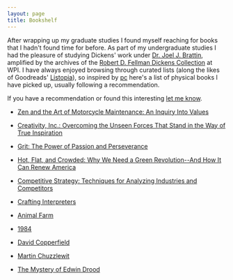 ```yaml
---
layout: page
title: Bookshelf
---
```


After wrapping up my graduate studies I found myself reaching for books that I hadn't found time for before. As part of my undergraduate studies I had the pleasure of studying Dickens' work under [Dr. Joel J. Brattin](https://www.wpi.edu/people/faculty/jjb), amplified by the archives of the [Robert D. Fellman Dickens Collection](https://web.wpi.edu/academics/library/collections/feilman-dickens.html) at WPI. I have always enjoyed browsing through curated lists (along the likes of Goodreads' [Listopia](https://www.goodreads.com/list)), so inspired by [pc](https://patrickcollison.com/bookshelf) here's a list of physical books I have picked up, usually following a recommendation.   

If you have a recommendation or found this interesting [let me know](mailto:pmg@duck.com).  

- [Zen and the Art of Motorcycle Maintenance: An Inquiry Into Values](https://www.amazon.com/dp/0060839872)  

- [Creativity, Inc.: Overcoming the Unseen Forces That Stand in the Way of True Inspiration](https://www.amazon.com/dp/0812993012)  

- [Grit: The Power of Passion and Perseverance](https://www.amazon.com/dp/1501111116)  

- [Hot, Flat, and Crowded: Why We Need a Green Revolution--And How It Can Renew America](https://www.amazon.com/dp/0374166854)  

- [Competitive Strategy: Techniques for Analyzing Industries and Competitors](https://www.amazon.com/dp/0684841487)  

- [Crafting Interpreters](https://www.amazon.com/dp/0990582930)  

- [Animal Farm](https://www.amazon.com/dp/0451526341)  

- [1984](https://www.amazon.com/dp/0451524934)  

- [David Copperfield](https://www.amazon.com/dp/0140439447)  

- [Martin Chuzzlewit](https://www.amazon.com/dp/0140436146)  

- [The Mystery of Edwin Drood](https://www.amazon.com/dp/0140439269)  
